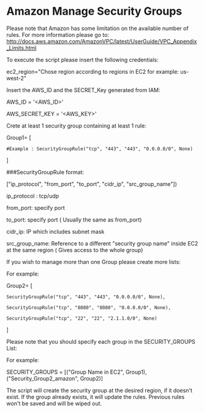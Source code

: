 # Amazon Manage Security Groups

Please note that 
Amazon has some limitation on the available number of rules.
For more information please go to:
http://docs.aws.amazon.com/AmazonVPC/latest/UserGuide/VPC_Appendix_Limits.html

To execute the script please insert the following credentials: 

ec2_region="Chose region according to regions in EC2 for example: us-west-2"

Insert the AWS_ID and the SECRET_Key generated from IAM:

AWS_ID = '\<AWS_ID\>'

AWS_SECRET_KEY = '\<AWS_KEY\>'




Crete at least 1 security group containing at least 1 rule:

Group1= [

	#Example : SecurityGroupRule("tcp", "443", "443", "0.0.0.0/0", None)
	
]

###SecurityGroupRule format:

["ip_protocol", "from_port", "to_port", "cidr_ip", "src_group_name"])


ip_protocol : tcp/udp

from_port: specify port

to_port: specify port ( Usually the same as from_port)

cidr_ip: IP which includes subnet mask

src_group_name: Reference to a different "security group name" inside EC2 at the same region ( Gives access to the whole group)  




If you wish to manage more than one Group please create more lists:

For example:

Group2= [

	SecurityGroupRule("tcp", "443", "443", "0.0.0.0/0", None),
	
	SecurityGroupRule("tcp", "8080", "8080", "0.0.0.0/0", None),
	
	SecurityGroupRule("tcp", "22", "22", "2.1.1.0/0", None)
	
]


Please note that you should specify each group in the SECURITY_GROUPS List:

For example:

SECURITY_GROUPS = [("Group Name in EC2", Group1), ("Security_Group2_amazon", Group2)]

The script will create the security group at the desired region, if it doesn't exist. 
If the group already exists, it will update the rules. Previous rules won't be saved and will be wiped out. 
